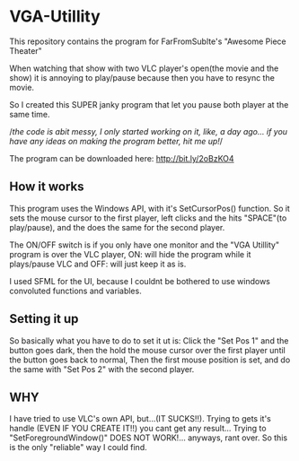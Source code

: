 # VGA-Utillity
This repository contains the program for FarFromSublte's "Awesome Piece Theater"

When watching that show with two VLC player's open(the movie and the show) it is annoying to play/pause
because then you have to resync the movie.

So I created this SUPER janky program that let you pause both player at the same time.

/*the code is abit messy, I only started working on it, like, a day ago... if you have any ideas on making the program better, hit me up!*/

The program can be downloaded here: http://bit.ly/2oBzKO4

## How it works

This program uses the Windows API, with it's SetCursorPos() function.
So it sets the mouse cursor to the first player, left clicks and the hits "SPACE"(to play/pause),
and the does the same for the second player.

The ON/OFF switch is if you only have one monitor and the "VGA Utillity" program is over the VLC player, ON: will hide the program while it plays/pause VLC and OFF: will just keep it as is.

I used SFML for the UI, because I couldnt be bothered to use windows convoluted functions and variables.

## Setting it up

So basically what you have to do to set it ut is: Click the "Set Pos 1" and the button goes dark, then the hold the mouse cursor
over the first player until the button goes back to normal, Then the first mouse position is set, and do the same with "Set Pos 2" with the second player.

## WHY

I have tried to use VLC's own API, but...(IT SUCKS!!). Trying to gets it's handle (EVEN IF YOU CREATE IT!!) you cant get any result... Trying to "SetForegroundWindow()" DOES NOT WORK!... anyways, rant over.
So this is the only "reliable" way I could find.
